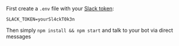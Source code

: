 First create a `.env` file with your [Slack token](https://api.slack.com/tokens):

```
SLACK_TOKEN=yourSl4ckT0k3n
```

Then simply `npm install && npm start` and talk to your bot via direct messages
